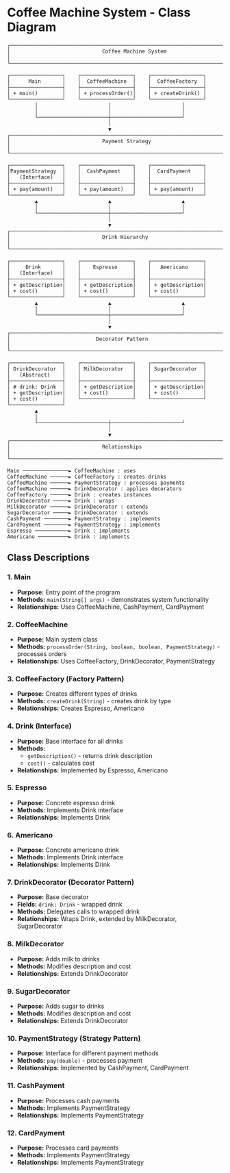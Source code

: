# Coffee Machine System - Class Diagram

```
┌─────────────────────────────────────────────────────────────────────────────┐
│                              Coffee Machine System                          │
└─────────────────────────────────────────────────────────────────────────────┘

┌─────────────────┐    ┌─────────────────┐    ┌─────────────────┐
│      Main       │    │  CoffeeMachine  │    │  CoffeeFactory  │
├─────────────────┤    ├─────────────────┤    ├─────────────────┤
│ + main()        │    │ + processOrder()│    │ + createDrink() │
└─────────────────┘    └─────────────────┘    └─────────────────┘
         │                       │                       │
         │                       │                       │
         └───────────────────────┼───────────────────────┘
                                 │
                                 ▼
┌─────────────────────────────────────────────────────────────────────────────┐
│                              Payment Strategy                               │
└─────────────────────────────────────────────────────────────────────────────┘

┌─────────────────┐    ┌─────────────────┐    ┌─────────────────┐
│PaymentStrategy  │    │  CashPayment    │    │  CardPayment    │
│   (Interface)   │    │                 │    │                 │
├─────────────────┤    ├─────────────────┤    ├─────────────────┤
│ + pay(amount)   │    │ + pay(amount)   │    │ + pay(amount)   │
└─────────────────┘    └─────────────────┘    └─────────────────┘
         ▲                       ▲                       ▲
         │                       │                       │
         └───────────────────────┼───────────────────────┘
                                 │
                                 ▼
┌─────────────────────────────────────────────────────────────────────────────┐
│                              Drink Hierarchy                                │
└─────────────────────────────────────────────────────────────────────────────┘

┌─────────────────┐    ┌─────────────────┐    ┌─────────────────┐
│     Drink       │    │    Espresso     │    │   Americano     │
│   (Interface)   │    │                 │    │                 │
├─────────────────┤    ├─────────────────┤    ├─────────────────┤
│ + getDescription│    │ + getDescription│    │ + getDescription│
│ + cost()        │    │ + cost()        │    │ + cost()        │
└─────────────────┘    └─────────────────┘    └─────────────────┘
         ▲                       ▲                       ▲
         │                       │                       │
         └───────────────────────┼───────────────────────┘
                                 │
                                 ▼
┌─────────────────────────────────────────────────────────────────────────────┐
│                            Decorator Pattern                                │
└─────────────────────────────────────────────────────────────────────────────┘

┌─────────────────┐    ┌─────────────────┐    ┌─────────────────┐
│ DrinkDecorator  │    │ MilkDecorator   │    │ SugarDecorator  │
│   (Abstract)    │    │                 │    │                 │
├─────────────────┤    ├─────────────────┤    ├─────────────────┤
│ # drink: Drink  │    │ + getDescription│    │ + getDescription│
│ + getDescription│    │ + cost()        │    │ + cost()        │
│ + cost()        │    └─────────────────┘    └─────────────────┘
└─────────────────┘
         ▲
         │
         └───────────────────────┼───────────────────────┘
                                 │
                                 ▼
┌─────────────────────────────────────────────────────────────────────────────┐
│                              Relationships                                  │
└─────────────────────────────────────────────────────────────────────────────┘

Main ───────────────► CoffeeMachine : uses
CoffeeMachine ──────► CoffeeFactory : creates drinks
CoffeeMachine ──────► PaymentStrategy : processes payments
CoffeeMachine ──────► DrinkDecorator : applies decorators
CoffeeFactory ──────► Drink : creates instances
DrinkDecorator ─────► Drink : wraps
MilkDecorator ──────► DrinkDecorator : extends
SugarDecorator ─────► DrinkDecorator : extends
CashPayment ────────► PaymentStrategy : implements
CardPayment ────────► PaymentStrategy : implements
Espresso ───────────► Drink : implements
Americano ──────────► Drink : implements
```

## Class Descriptions

### 1. Main
- **Purpose:** Entry point of the program
- **Methods:** `main(String[] args)` - demonstrates system functionality
- **Relationships:** Uses CoffeeMachine, CashPayment, CardPayment

### 2. CoffeeMachine
- **Purpose:** Main system class
- **Methods:** `processOrder(String, boolean, boolean, PaymentStrategy)` - processes orders
- **Relationships:** Uses CoffeeFactory, DrinkDecorator, PaymentStrategy

### 3. CoffeeFactory (Factory Pattern)
- **Purpose:** Creates different types of drinks
- **Methods:** `createDrink(String)` - creates drink by type
- **Relationships:** Creates Espresso, Americano

### 4. Drink (Interface)
- **Purpose:** Base interface for all drinks
- **Methods:** 
  - `getDescription()` - returns drink description
  - `cost()` - calculates cost
- **Relationships:** Implemented by Espresso, Americano

### 5. Espresso
- **Purpose:** Concrete espresso drink
- **Methods:** Implements Drink interface
- **Relationships:** Implements Drink

### 6. Americano
- **Purpose:** Concrete americano drink
- **Methods:** Implements Drink interface
- **Relationships:** Implements Drink

### 7. DrinkDecorator (Decorator Pattern)
- **Purpose:** Base decorator
- **Fields:** `drink: Drink` - wrapped drink
- **Methods:** Delegates calls to wrapped drink
- **Relationships:** Wraps Drink, extended by MilkDecorator, SugarDecorator

### 8. MilkDecorator
- **Purpose:** Adds milk to drinks
- **Methods:** Modifies description and cost
- **Relationships:** Extends DrinkDecorator

### 9. SugarDecorator
- **Purpose:** Adds sugar to drinks
- **Methods:** Modifies description and cost
- **Relationships:** Extends DrinkDecorator

### 10. PaymentStrategy (Strategy Pattern)
- **Purpose:** Interface for different payment methods
- **Methods:** `pay(double)` - processes payment
- **Relationships:** Implemented by CashPayment, CardPayment

### 11. CashPayment
- **Purpose:** Processes cash payments
- **Methods:** Implements PaymentStrategy
- **Relationships:** Implements PaymentStrategy

### 12. CardPayment
- **Purpose:** Processes card payments
- **Methods:** Implements PaymentStrategy
- **Relationships:** Implements PaymentStrategy 